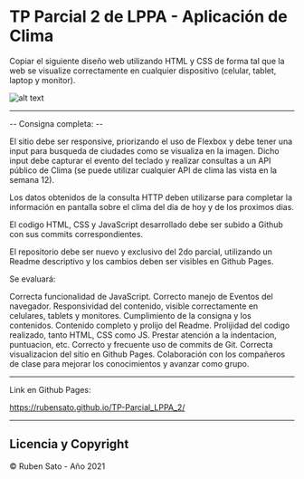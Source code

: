 # TP Parcial 2 de LPPA - Aplicación de Clima

Copiar el siguiente diseño web utilizando HTML y CSS de forma tal que la web se visualize correctamente en cualquier dispositivo (celular, tablet, laptop y monitor).


![alt text](./img/parcial2.phg)


---
-- Consigna completa: --

El sitio debe ser responsive, priorizando el uso de Flexbox y debe tener una input para busqueda de ciudades como se visualiza en la imagen. Dicho input debe capturar el evento del teclado y realizar consultas a un API público de Clima (se puede utilizar cualquier API de clima las vista en la semana 12).

Los datos obtenidos de la consulta HTTP deben utilizarse para completar la información en pantalla sobre el clima del dia de hoy y de los proximos dias.



El codigo HTML, CSS y JavaScript desarrollado debe ser subido a Github con sus commits correspondientes.

El repositorio debe ser nuevo y exclusivo del 2do parcial, utilizando un Readme descriptivo y los cambios deben ser visibles en Github Pages.

Se evaluará:

Correcta funcionalidad de JavaScript.
Correcto manejo de Eventos del navegador.
Responsividad del contenido, visible correctamente en celulares, tablets y monitores.
Cumplimiento de la consigna y los contenidos.
Contenido completo y prolijo del Readme.
Prolijidad del codigo realizado, tanto HTML, CSS como JS. Prestar atención a la indentacion, puntuacion, etc.
Correcto y frecuente uso de commits de Git.
Correcta visualizacion del sitio en Github Pages.
Colaboración con los compañeros de clase para mejorar los conocimientos y avanzar como grupo.


---
Link en Github Pages:

https://rubensato.github.io/TP-Parcial_LPPA_2/

---
## Licencia y Copyright

© Ruben Sato - Año 2021
